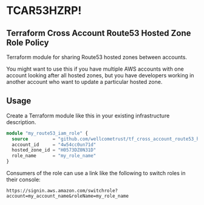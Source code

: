 # TCAR53HZRP!
## Terraform Cross Account Route53 Hosted Zone Role Policy

Terraform module for sharing Route53 hosted zones between accounts.

You might want to use this if you have multiple AWS accounts with one account looking after all hosted zones, but you have developers working in another account who want to update a particular hosted zone.

## Usage

Create a Terraform module like this in your existing infrastructure description.

```tf
module "my_route53_iam_role" {
  source         = "github.com/wellcometrust/tf_cross_account_route53_hosted_zones"
  account_id     = "4w54cc0un71d"
  hosted_zone_id = "H0573DZ0N31D"
  role_name      = "my_role_name"
}
```

Consumers of the role can use a link like the following to switch roles in their console:

`
https://signin.aws.amazon.com/switchrole?account=my_account_name&roleName=my_role_name
`
